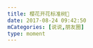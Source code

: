 ```yaml
---
title: 樱花开花标准树🌸
date: 2017-08-24 09:42:50
mCategories: [说说,朋友圈]
type: moment
---
```


<div id="pics-20170824094250"></div>

<script src="/lib/moment/pics.js"></script>
<script>
var data = [
    {"link": "2017-08-24_000003.jpeg", "type": "shuoshuo"},
    {"link": "2017-08-24_000012.jpeg", "type": "shuoshuo"},
    {"link": "2017-08-24_000014.jpeg", "type": "shuoshuo"},
    {"link": "2017-08-24_000015.jpeg", "type": "shuoshuo"},
    {"link": "2017-08-24_000016.jpeg", "type": "shuoshuo"},
    {"link": "2017-08-24_000017.jpeg", "type": "shuoshuo"}
];
picsRender(data, "pics-20170824094250");
</script>

